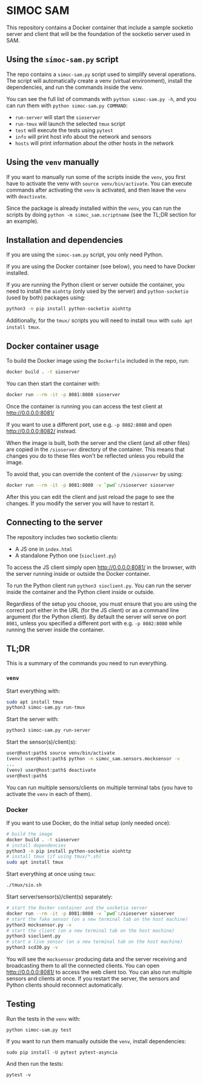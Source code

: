 # SIMOC SAM
This repository contains a Docker container that include a sample
socketio server and client that will be the foundation of the socketio
server used in SAM.


## Using the `simoc-sam.py` script

The repo contains a `simoc-sam.py` script used to simplify several
operations.  The script will automatically create a venv (virtual
environment), install the dependencies, and run the commands inside
the venv.

You can see the full list of commands with `python simoc-sam.py -h`,
and you can run them with `python simoc-sam.py COMMAND`:
* `run-server` will start the `sioserver`
* `run-tmux` will launch the selected `tmux` script
* `test` will execute the tests using `pytest`
* `info` will print host info about the network and sensors
* `hosts` will print information about the other hosts in the network


## Using the `venv` manually

If you want to manually run some of the scripts inside the `venv`,
you first have to activate the venv with `source venv/bin/activate`.
You can execute commands after activating the `venv` is activated, and
then leave the `venv` with `deactivate`.

Since the package is already installed within the `venv`, you can run
the scripts by doing `python -m simoc_sam.scriptname` (see the TL;DR
section for an example).


## Installation and dependencies

If you are using the `simoc-sam.py` script, you only need Python.

If you are using the Docker container (see below),  you need to have
Docker installed.

If you are running the Python client or server outside the container,
you need to install the `aiohttp` (only used by the server) and
`python-socketio` (used by both) packages using:
```sh
python3 -m pip install python-socketio aiohttp
```

Additionally, for the `tmux/` scripts you will need to install `tmux` with
`sudo apt install tmux`.


## Docker container usage
To build the Docker image using the `Dockerfile` included in the repo, run:

```sh
docker build . -t sioserver
```

You can then start the container with:
```sh
docker run --rm -it -p 8081:8080 sioserver
```

Once the container is running you can access the test client at
http://0.0.0.0:8081/


If you want to use a different port, use e.g. `-p 8082:8080` and
open http://0.0.0.0:8082/ instead.

When the image is built, both the server and the client (and all other files)
are copied in the `/sioserver` directory of the container.  This means that
changes you do to these files won't be reflected unless you rebuild the image.

To avoid that, you can override the content of the `/sioserver` by using:
```sh
docker run --rm -it -p 8081:8080 -v `pwd`:/sioserver sioserver
```
After this you can edit the client and just reload the page to see the changes.
If you modify the server you will have to restart it.


## Connecting to the server
The repository includes two socketio clients:
* A JS one in `index.html`
* A standalone Python one (`sioclient.py`)

To access the JS client simply open http://0.0.0.0:8081/ in the browser,
with the server running inside or outside the Docker container.

To run the Python client run `python3 sioclient.py`.  You can run
the server inside the container and the Python client inside or outside.

Regardless of the setup you choose, you must ensure that you are using the
correct port either in the URL (for the JS client) or as a command line
argument (for the Python client).  By default the server will serve on
port `8081`, unless you specified a different port with e.g. `-p 8082:8080`
while running the server inside the container.


## TL;DR
This is a summary of the commands you need to run everything.

### `venv`
Start everything with:
```sh
sudo apt install tmux
python3 simoc-sam.py run-tmux
```

Start the server with:
```sh
python3 simoc-sam.py run-server
```

Start the sensor(s)/client(s):
```sh
user@host:path$ source venv/bin/activate
(venv) user@host:path$ python -m simoc_sam.sensors.mocksensor -v
...
(venv) user@host:path$ deactivate
user@host:path$
```
You can run multiple sensors/clients on multiple terminal tabs
(you have to activate the `venv` in each of them).

### Docker
If you want to use Docker, do the initial setup (only needed once):
```sh
# build the image
docker build . -t sioserver
# install dependencies
python3 -m pip install python-socketio aiohttp
# install tmux (if using tmux/*.sh)
sudo apt install tmux
```

Start everything at once using `tmux`:
```sh
./tmux/sio.sh
```

Start server/sensor(s)/client(s) separately:
```sh
# start the Docker container and the socketio server
docker run --rm -it -p 8081:8080 -v `pwd`:/sioserver sioserver
# start the fake sensor (on a new terminal tab on the host machine)
python3 mocksensor.py -v
# start the client (on a new terminal tab on the host machine)
python3 sioclient.py
# start a live sensor (on a new terminal tab on the host machine)
python3 scd30.py -v

```

You will see the `mocksensor` producing data and the server receiving and
broadcasting them to all the connected clients.  You can open
http://0.0.0.0:8081/ to access the web client too.  You can also run
multiple sensors and clients at once.  If you restart the server, the
sensors and Python clients should reconnect automatically.


## Testing

Run the tests in the `venv` with:
```
python simoc-sam.py test
```

If you want to run them manually outside the `venv`, install
dependencies:
```
sudo pip install -U pytest pytest-asyncio
```

And then run the tests:
```
pytest -v
```
